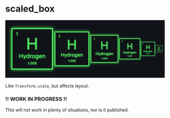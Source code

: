# scaled_box

<img src="https://raw.githubusercontent.com/madewithfelt/scaled_box/master/doc/images/hydrogen_scaled.png">

Like `Transform.scale`, but affects layout.

### ‼️ WORK IN PROGRESS ‼️

This will not work in plenty of situations, nor is it published.
